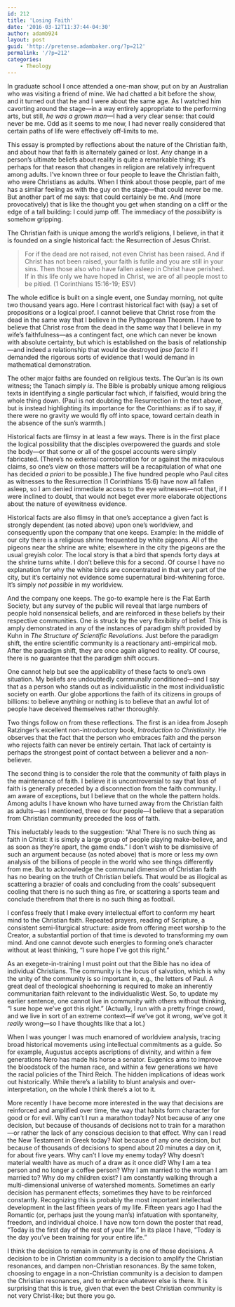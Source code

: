 ```yaml
---
id: 212
title: 'Losing Faith'
date: '2016-03-12T11:37:44-04:30'
author: adamb924
layout: post
guid: 'http://pretense.adambaker.org/?p=212'
permalink: '/?p=212'
categories:
    - Theology
---
```


In graduate school I once attended a one-man show, put on by an Australian who was visiting a friend of mine. We had chatted a bit before the show, and it turned out that he and I were about the same age. As I watched him cavorting around the stage—in a way entirely appropriate to the performing arts, but still, *he was a grown man*—I had a very clear sense: that could never be me. Odd as it seems to me now, I had never really considered that certain paths of life were effectively off-limits to me.

This essay is prompted by reflections about the nature of the Christian faith, and about how that faith is alternately gained or lost. Any change in a person’s ultimate beliefs about reality is quite a remarkable thing; it’s perhaps for that reason that changes in religion are relatively infrequent among adults. I’ve known three or four people to leave the Christian faith, who were Christians as adults. When I think about those people, part of me has a similar feeling as with the guy on the stage—that could never be me. But another part of me says: that could certainly be me. And (more provocatively) that is like the thought you get when standing on a cliff or the edge of a tall building: I could jump off. The immediacy of the *possibility* is somehow gripping.

The Christian faith is unique among the world’s religions, I believe, in that it is founded on a single historical fact: the Resurrection of Jesus Christ.

> For if the dead are not raised, not even Christ has been raised. And if Christ has not been raised, your faith is futile and you are still in your sins. Then those also who have fallen asleep in Christ have perished. If in this life only we have hoped in Christ, we are of all people most to be pitied. (1 Corinthians 15:16-19; ESV)

The whole edifice is built on a single event, one Sunday morning, not quite two thousand years ago. Here I contrast historical fact with (say) a set of propositions or a logical proof. I cannot believe that Christ rose from the dead in the same way that I believe in the Pythagorean Theorem. I have to believe that Christ rose from the dead in the same way that I believe in my wife’s faithfulness—as a contingent fact, one which can never be known with absolute certainty, but which is established on the basis of relationship—and indeed a relationship that would be destroyed *ipso facto* if I demanded the rigorous sorts of evidence that I would demand in mathematical demonstration.

The other major faiths are founded on religious texts. The Qur’an is its own witness; the Tanach simply *is*. The Bible is probably unique among religious texts in identifying a single particular fact which, if falsified, would bring the whole thing down. (Paul is not doubting the Resurrection in the text above, but is instead highlighting its importance for the Corinthians: as if to say, if there were no gravity we would fly off into space, toward certain death in the absence of the sun’s warmth.)

Historical facts are flimsy in at least a few ways. There is in the first place the logical possibility that the disciples overpowered the guards and stole the body—or that some or all of the gospel accounts were simply fabricated. (There’s no external corroboration for or against the miraculous claims, so one’s view on those matters will be a recapitulation of what one has decided *a priori* to be possible.) The five hundred people who Paul cites as witnesses to the Resurrection (1 Corinthians 15:6) have now all fallen asleep, so I am denied immediate access to the eye witnesses—not that, if I were inclined to doubt, that would not beget ever more elaborate objections about the nature of eyewitness evidence.

Historical facts are also flimsy in that one’s acceptance a given fact is strongly dependent (as noted above) upon one’s worldview, and consequently upon the company that one keeps. Example: In the middle of our city there is a religious shrine frequented by white pigeons. All of the pigeons near the shrine are white; elsewhere in the city the pigeons are the usual greyish color. The local story is that a bird that spends forty days at the shrine turns white. I don’t believe this for a second. Of course I have no explanation for why the white birds are concentrated in that very part of the city, but it’s certainly not evidence some supernatural bird-whitening force. It’s simply *not possible* in my worldview.

And the company one keeps. The go-to example here is the Flat Earth Society, but any survey of the public will reveal that large numbers of people hold nonsensical beliefs, and are reinforced in these beliefs by their respective communities. One is struck by the very flexibility of belief. This is amply demonstrated in any of the instances of paradigm shift provided by Kuhn in *The Structure of Scientific Revolutions*. Just before the paradigm shift, the entire scientific community is a reactionary anti-empirical mob. After the paradigm shift, they are once again aligned to reality. Of course, there is no guarantee that the paradigm shift occurs.

One cannot help but see the applicability of these facts to one’s own situation. My beliefs are undoubtedly communally conditioned—and I say that as a person who stands out as individualistic in the most individualistic society on earth. Our globe apportions the faith of its citizens in groups of billions: to believe anything or nothing is to believe that an awful lot of people have deceived themselves rather thoroughly.

Two things follow on from these reflections. The first is an idea from Joseph Ratzinger’s excellent non-introductory book, *Introduction to Christianity*. He observes that the fact that the person who embraces faith and the person who rejects faith can never be entirely certain. That lack of certainty is perhaps the strongest point of contact between a believer and a non-believer.

The second thing is to consider the role that the community of faith plays in the maintenance of faith. I believe it is uncontroversial to say that loss of faith is generally preceded by a disconnection from the faith community. I am aware of exceptions, but I believe that on the whole the pattern holds. Among adults I have known who have turned away from the Christian faith as adults—as I mentioned, three or four people—I believe that a separation from Christian community preceded the loss of faith.

This ineluctably leads to the suggestion: “Aha! There is no such thing as faith in Christ: it is simply a large group of people playing make-believe, and as soon as they’re apart, the game ends.” I don’t wish to be dismissive of such an argument because (as noted above) that is more or less my own analysis of the billions of people in the world who see things differently from me. But to acknowledge the communal dimension of Christian faith has no bearing on the truth of Christian beliefs. That would be as illogical as scattering a brazier of coals and concluding from the coals’ subsequent cooling that there is no such thing as fire, or scattering a sports team and conclude therefrom that there is no such thing as football.

I confess freely that I make every intellectual effort to conform my heart mind to the Christian faith. Repeated prayers, reading of Scripture, a consistent semi-liturgical structure: aside from offering meet worship to the Creator, a substantial portion of that time is devoted to transforming my own mind. And one cannot devote such energies to forming one’s character without at least thinking, “I sure hope I’ve got this right.”

As an exegete-in-training I must point out that the Bible has no idea of individual Christians. The community is the locus of salvation, which is why the unity of the community is so important in, e.g., the letters of Paul. A great deal of theological shoehorning is required to make an inherently communitarian faith relevant to the individualistic West. So, to update my earlier sentence, one cannot live in community with others without thinking, “I sure hope we’ve got this right.” (Actually, I run with a pretty fringe crowd, and we live in sort of an extreme context—if we’ve got it wrong, we’ve got it *really* wrong—so I have thoughts like that a lot.)

When I was younger I was much enamored of worldview analysis, tracing broad historical movements using intellectual commitments as a guide. So for example, Augustus accepts ascriptions of divinity, and within a few generations Nero has made his horse a senator. Eugenics aims to improve the bloodstock of the human race, and within a few generations we have the racial policies of the Third Reich. The hidden implications of ideas work out historically. While there’s a liability to blunt analysis and over-interpretation, on the whole I think there’s a lot to it.

More recently I have become more interested in the way that decisions are reinforced and amplified over time, the way that habits form character for good or for evil. Why can’t I run a marathon today? Not because of any one decision, but because of thousands of decisions not to train for a marathon—or rather the lack of any conscious decision to that effect. Why can I read the New Testament in Greek today? Not because of any one decision, but because of thousands of decisions to spend about 20 minutes a day on it, for about five years. Why can’t I love my enemy today? Why doesn’t material wealth have as much of a draw as it once did? Why I am a tea person and no longer a coffee person? Why I am married to the woman I am married to? Why do my children exist? I am constantly walking through a multi-dimensional universe of watershed moments. Sometimes an early decision has permanent effects; sometimes they have to be reinforced constantly. Recognizing this is probably the most important intellectual development in the last fifteen years of my life. Fifteen years ago I had the Romantic (or, perhaps just the young man’s) infatuation with spontaneity, freedom, and individual choice. I have now torn down the poster that read, “Today is the first day of the rest of your life.” In its place I have, “Today is the day you’ve been training for your entire life.”

I think the decision to remain in community is one of those decisions. A decision to be in Christian community is a decision to amplify the Christian resonances, and dampen non-Christian resonances. By the same token, choosing to engage in a non-Christian community is a decision to dampen the Christian resonances, and to embrace whatever else is there. It is surprising that this is true, given that even the best Christian community is not very Christ-like; but there you go.